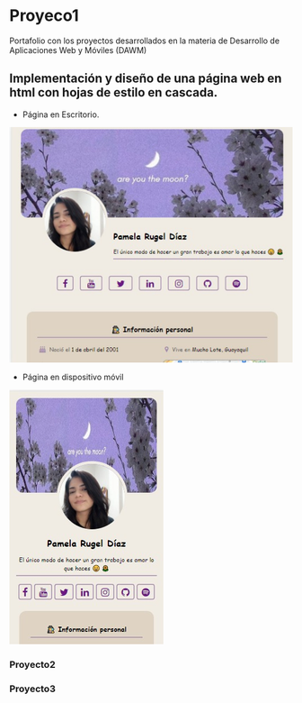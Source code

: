 # Proyeco1
Portafolio con los proyectos desarrollados en la materia de Desarrollo de Aplicaciones Web y Móviles (DAWM)

## Implementación y diseño de una página web en html con hojas de estilo en cascada.

* Página en Escritorio.

![image info](images/proyecto1_desktop.jpeg)

* Página en dispositivo móvil

![image info](images/proyecto1_movil.jpeg) 


### Proyecto2

### Proyecto3